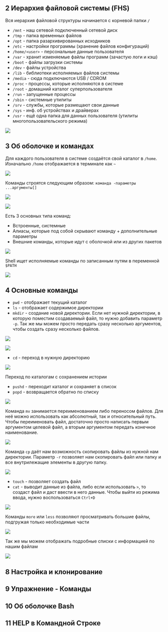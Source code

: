 

## 2 Иерархия файловой системы (FHS)

Вся иерархия файловой структуры начинается с корневой папки `/`

- `/mnt` - наш сетевой подключенный сетевой диск 
- `/tmp` - папка временных файлов
- `/opt` - папка разархивированных исходников
- `/etc` - настройки программы (хранение файлов конфигураций)
- `/home/<user>` - персональные данные пользователя
- `/var` - хранит изменяемые файлы программ (зачастую логи и кэш)
- `/boot` - файлы загрузки системы
- `/dev` - файлы устройства
- `/lib` - библиотеки исполняемых файлов системы
- `/media` - сюда подключаются USB / CDROM
- `/proc` - процессы, которые исполняются в системе
- `/root` - домашний каталог суперпользователя
- `/run` - запущенные процессы
- `/sbin` - системные утилиты
- `/srv` - службы, которые размещают свои данные
- `/sys` - инф. об устройствах и драйверах
- `/usr` - ещё одна папка для данных пользователя (утилиты многопользовательского режима)

![](_png/70afebe7c06df7b9c0926d5639b3da91.png)

## 3 Об оболочке и командах 

Для каждого пользователя в системе создаётся свой каталог в `/home`. Изначально `/home` отображается в терминале как `~`

![](_png/eb9639e8b419e81f250f2c95644a2804.png)

Команды строятся следующим образом: `команда -параметры ...аргументы[]`

![](_png/21ae2dc7b1a2687820c1b0f4d25ec94c.png)

![](_png/b87d6de5cf196b3223e2a12ac25d3b8b.png)

Есть 3 основных типа команд:
- Встроенные, системные
- Алиасы, которые под собой скрывают команду + дополнительные параметры
- Внешние команды, которые идут с оболочкой или из других пакетов

![](_png/6620b3c3aca57fb6566968f40d84cdaf.png)

Shell ищет исполняемые команды по записанным путям в переменной `$PATH` 

![](_png/0829ae8117593fd93c1c687d25a0f641.png)

## 4 Основные команды 

- `pwd` - отображает текущий каталог
- `ls` - отображает содержимое директории
- `mkdir` - создание новой директории. Если нет нужной директории, в которую поместим создаваемый файл, то нужно добавить параметр `-p`. Так же мы можем просто передать сразу несколько аргументов, чтобы создать сразу несколько файлов.

![](_png/7564926593cc5a3b5d32654ba4fc51f5.png)

![](_png/771c8b98366da639c9101a53d4ae6d8b.png)

- `cd` - переход в нужную директорию

![](_png/a8973267a7ca8b4dea39b3490205056e.png)

Переход по каталогам с сохранением истории

- `pushd` - переходит каталог и сохраняет в список
- `popd` - возвращается обратно по списку

![](_png/c8d941677a139e6bbc51eedca7d07744.png)

Команда `mv` занимается переименованием либо переносом файлов. Для неё можно использовать как абсолютный, так и относительный путь. Чтобы переименовать файл, достаточно просто написать первым аргументом целевой файл, а вторым аргументом передать конечное наименование.

![](_png/06b350bdc324c3b7aa6ae32dcc00a75d.png)

Команда `cp` даёт нам возможность скопировать файлы из нужной нам директории. Параметр `-r` позволяет нам скопировать файл или папку и все внутрилежащие элементы в другую папку. 

![](_png/aa0eabdd221c7bb0bda6edc40b41bc39.png)

- `touch` - позволяет создать файл
- `cat` - выводит данные из файла, либо если использовать `>`, то создаст файл и даст ввести в него данные. Чтобы выйти из режима ввода, нужно воспользоваться `Ctrl+D`

![](_png/ab7e7d1fbb69914cba4d3c62c074b817.png)

Команды `more` или `less` позволяют просматривать большие файлы, подгружая только необходимые части

![](_png/5006447be5f93633720b76e8d9c4d726.png)

Так же мы можем отображать подробные списки с информацией по нашим файлам

![](_png/06640ca27f42a604141261f45cbf247f.png)

## 8 Настройка и клонирование 











## 9 Упражнение - Команды 











## 10 Об оболочке Bash 











## 11 HELP в Командной Строке








